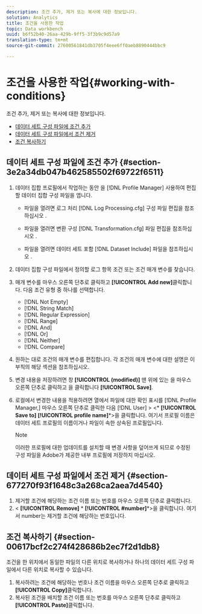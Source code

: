 ```yaml
---
description: 조건 추가, 제거 또는 복사에 대한 정보입니다.
solution: Analytics
title: 조건을 사용한 작업
topic: Data workbench
uuid: b6f52b40-26aa-429b-9ff5-3f3b9c9d57a9
translation-type: tm+mt
source-git-commit: 27600561841db3705f4eee6ff0aeb8890444bbc9

---
```



# 조건을 사용한 작업{#working-with-conditions}

조건 추가, 제거 또는 복사에 대한 정보입니다.

* [데이터 세트 구성 파일에 조건 추가](../../../home/c-dataset-const-proc/c-conditions/c-work-cond.md#section-3e2a34db047b462585502f69722f6511)
* [데이터 세트 구성 파일에서 조건 제거](../../../home/c-dataset-const-proc/c-conditions/c-work-cond.md#section-677270f93f1648c3a268ca2aea7d4540)
* [조건 복사하기](../../../home/c-dataset-const-proc/c-conditions/c-work-cond.md#section-00617bcf2c274f428686b2ec7f2d1db8)

## 데이터 세트 구성 파일에 조건 추가 {#section-3e2a34db047b462585502f69722f6511}

1. 데이터 집합 프로필에서 작업하는 동안 을 [!DNL Profile Manager] 사용하여 편집할 데이터 집합 구성 파일을 엽니다.

   * 파일을 열려면 로그 처리 [!DNL Log Processing.cfg] 구성 파일 편집을 참조하십시오 [](../../../home/c-dataset-const-proc/c-log-proc-config-file/t-edit-log-proc-config-file.md#task-6a2fa1b735cb4eefad730f0a3a7858e5).

   * 파일을 열려면 변환 구성 [!DNL Transformation.cfg] 파일 편집을 참조하십시오 [](../../../home/c-dataset-const-proc/c-trans-config-file/t-edit-trans-config-file.md#task-cfef4142c1bf4437a669d1fdc75cabbc).

   * 파일을 열려면 데이터 세트 포함 [!DNL Dataset Include] 파일을 참조하십시오 [](../../../home/c-dataset-const-proc/c-dataset-inc-files/c-abt-dataset-inc-files.md).

1. 데이터 집합 구성 파일에서 정의할 로그 항목 조건 또는 조건 매개 변수를 찾습니다.
1. 매개 변수를 마우스 오른쪽 단추로 클릭하고 **[!UICONTROL Add new]**&#x200B;클릭합니다. 다음 조건 유형 중 하나를 선택합니다.

   * [!DNL Not Empty]
   * [!DNL String Match]
   * [!DNL Regular Expression]
   * [!DNL Range]
   * [!DNL And]
   * [!DNL Or]
   * [!DNL Neither]
   * [!DNL Compare]

1. 원하는 대로 조건의 매개 변수를 편집합니다. 각 조건의 매개 변수에 대한 설명은 이 부칙의 해당 섹션을 참조하십시오.
1. 변경 내용을 저장하려면 창 **[!UICONTROL (modified)]** 맨 위에 있는 을 마우스 오른쪽 단추로 클릭하고 을 클릭합니다 **[!UICONTROL Save]**.

1. 로컬에서 변경한 내용을 적용하려면 열에서 파일에 대한 확인 표시를 [!DNL Profile Manager,] 마우스 오른쪽 단추로 클릭한 다음 [!DNL User] > &lt;* **[!UICONTROL Save to]** **[!UICONTROL profile name]***>을 클릭합니다. 여기서 프로필 이름은 데이터 세트 프로필의 이름이거나 파일이 속한 상속된 프로필입니다.

   >[!NOTE]
   >
   >이러한 프로필에 대한 업데이트를 설치할 때 변경 사항을 덮어쓰게 되므로 수정된 구성 파일을 Adobe가 제공한 내부 프로필에 저장하지 마십시오.

## 데이터 세트 구성 파일에서 조건 제거 {#section-677270f93f1648c3a268ca2aea7d4540}

1. 제거할 조건에 해당하는 조건 이름 또는 번호를 마우스 오른쪽 단추로 클릭합니다.
1. &lt; **[!UICONTROL Remove]** * **[!UICONTROL #number]***>을 클릭합니다. 여기서 number는 제거할 조건에 해당하는 번호입니다.

## 조건 복사하기 {#section-00617bcf2c274f428686b2ec7f2d1db8}

조건을 한 위치에서 동일한 파일의 다른 위치로 복사하거나 하나의 데이터 세트 구성 파일에서 다른 위치로 복사할 수 있습니다.

1. 복사하려는 조건에 해당하는 번호나 조건 이름을 마우스 오른쪽 단추로 클릭하고 **[!UICONTROL Copy]**&#x200B;클릭합니다.
1. 복사된 조건을 배치할 조건 이름 또는 번호를 마우스 오른쪽 단추로 클릭하고 **[!UICONTROL Paste]**&#x200B;클릭합니다.

